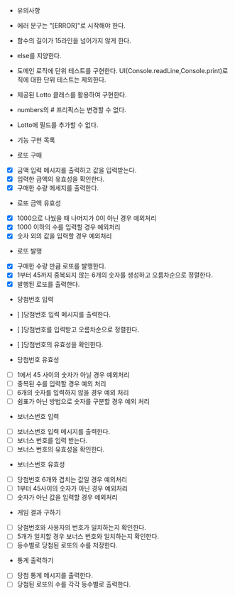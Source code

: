 - 유의사항

- 에러 문구는 "[ERROR]"로 시작해야 한다.
- 함수의 길이가 15라인을 넘어가지 않게 한다.
- else를 지양한다.
- 도메인 로직에 단위 테스트를 구현한다. UI(Console.readLine,Console.print)로직에 대한 단위 테스트는 제외한다.
- 제공된 Lotto 클래스를 활용하여 구현한다.
- numbers의 # 프리픽스는 변경할 수 없다.
- Lotto에 필드를 추가할 수 없다.

- 기능 구현 목록

- 로또 구매
- [x] 금액 입력 메시지를 출력하고 값을 입력받는다.
- [x] 입력한 금액의 유효성을 확인한다.
- [x] 구매한 수량 메세지를 출력한다.

- 로또 금액 유효성
- [x] 1000으로 나눴을 때 나머지가 0이 아닌 경우 예외처리
- [x] 1000 이하의 수를 입력할 경우 예외처리
- [x] 숫자 외의 값을 입력할 경우 예외처리

- 로또 발행
- [x] 구매한 수량 만큼 로또를 발행한다.
- [x] 1부터 45까지 중복되지 않는 6개의 숫자를 생성하고 오름차순으로 정렬한다.
- [x] 발행된 로또를 출력한다.

- 당첨번호 입력
- [ ]당첨번호 입력 메시지를 출력한다.
- [ ]당첨번호를 입력받고 오름차순으로 정렬한다.
- [ ]당첨번호의 유효성을 확인한다.

- 당첨번호 유효성
- [ ] 1에서 45 사이의 숫자가 아닐 경우 예외처리
- [ ] 중복된 수를 입력할 경우 예외 처리
- [ ] 6개의 숫자를 입력하지 않을 경우 예외 처리
- [ ] 쉼표가 아닌 방법으로 숫자를 구분할 경우 예외 처리

- 보너스번호 입력
- [ ] 보너스번호 입력 메시지를 출력한다.
- [ ] 보너스 번호를 입력 받는다.
- [ ] 보너스 번호의 유효성을 확인한다.

- 보너스번호 유효성
- [ ] 당첨번호 6개와 겹치는 값일 경우 예외처리
- [ ] 1부터 45사이의 숫자가 아닌 경우 예외처리
- [ ] 숫자가 아닌 값을 입력할 경우 예외처리

- 게임 결과 구하기
- [ ] 당첨번호와 사용자의 번호가 일치하는지 확인한다.
- [ ] 5개가 일치할 경우 보너스 번호와 일치하는지 확인한다.
- [ ] 등수별로 당첨된 로또의 수를 저장한다.

- 통계 출력하기
- [ ] 당첨 통계 메시지를 출력한다.
- [ ] 당첨된 로또의 수를 각각 등수별로 출력한다.

